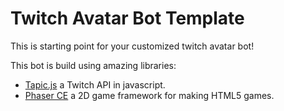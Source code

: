 # Twitch Avatar Bot Template

This is starting point for your customized twitch avatar bot!

This bot is build using amazing libraries: 
- [Tapic.js](https://github.com/Skhmt/tapic) a Twitch API in javascript.
- [Phaser CE](https://github.com/photonstorm/phaser-ce) a 2D game framework for making HTML5 games.
